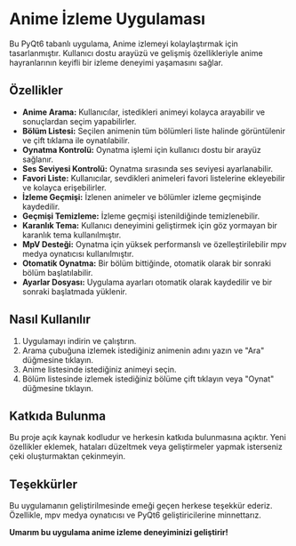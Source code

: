 # Anime İzleme Uygulaması

Bu PyQt6 tabanlı uygulama, Anime izlemeyi kolaylaştırmak için tasarlanmıştır. Kullanıcı dostu arayüzü ve gelişmiş özellikleriyle anime hayranlarının keyifli bir izleme deneyimi yaşamasını sağlar.

## Özellikler

* **Anime Arama:** Kullanıcılar, istedikleri animeyi kolayca arayabilir ve sonuçlardan seçim yapabilirler.
* **Bölüm Listesi:** Seçilen animenin tüm bölümleri liste halinde görüntülenir ve çift tıklama ile oynatılabilir.
* **Oynatma Kontrolü:** Oynatma işlemi için kullanıcı dostu bir arayüz sağlanır.
* **Ses Seviyesi Kontrolü:**  Oynatma sırasında ses seviyesi ayarlanabilir.
* **Favori Liste:** Kullanıcılar, sevdikleri animeleri favori listelerine ekleyebilir ve kolayca erişebilirler.
* **İzleme Geçmişi:** İzlenen animeler ve bölümler izleme geçmişinde kaydedilir.
* **Geçmişi Temizleme:** İzleme geçmişi istenildiğinde temizlenebilir.
* **Karanlık Tema:** Kullanıcı deneyimini geliştirmek için göz yormayan bir karanlık tema kullanılmıştır.
* **MpV Desteği:**  Oynatma için yüksek performanslı ve özelleştirilebilir mpv medya oynatıcısı kullanılmıştır.
* **Otomatik Oynatma:** Bir bölüm bittiğinde, otomatik olarak bir sonraki bölüm başlatılabilir.
* **Ayarlar Dosyası:**  Uygulama ayarları otomatik olarak kaydedilir ve bir sonraki başlatmada yüklenir.

## Nasıl Kullanılır

1. Uygulamayı indirin ve çalıştırın.
2. Arama çubuğuna izlemek istediğiniz animenin adını yazın ve "Ara" düğmesine tıklayın.
3. Anime listesinde istediğiniz animeyi seçin.
4. Bölüm listesinde izlemek istediğiniz bölüme çift tıklayın veya "Oynat" düğmesine tıklayın.


## Katkıda Bulunma

Bu proje açık kaynak kodludur ve herkesin katkıda bulunmasına açıktır.  Yeni özellikler eklemek, hataları düzeltmek veya geliştirmeler yapmak isterseniz çeki oluşturmaktan çekinmeyin.


## Teşekkürler

Bu uygulamanın geliştirilmesinde emeği geçen herkese teşekkür ederiz. Özellikle, mpv medya oynatıcısı ve PyQt6 geliştiricilerine minnettarız.


**Umarım bu uygulama anime izleme deneyiminizi geliştirir!** 
